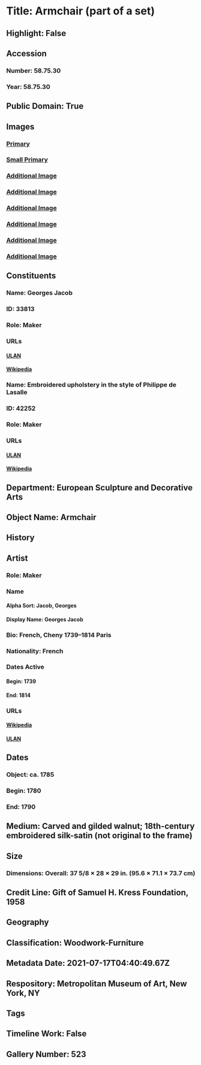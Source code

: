 # Title: Armchair (part of a set)
## Highlight: False
## Accession
### Number: 58.75.30
### Year: 58.75.30
## Public Domain: True
## Images
### [Primary](https://images.metmuseum.org/CRDImages/es/original/166495.jpg)
### [Small Primary](https://images.metmuseum.org/CRDImages/es/web-large/166495.jpg)
### [Additional Image](https://images.metmuseum.org/CRDImages/es/original/170257.jpg)
### [Additional Image](https://images.metmuseum.org/CRDImages/es/original/170256.jpg)
### [Additional Image](https://images.metmuseum.org/CRDImages/es/original/170255.jpg)
### [Additional Image](https://images.metmuseum.org/CRDImages/es/original/170254.jpg)
### [Additional Image](https://images.metmuseum.org/CRDImages/es/original/SF58_75_30.jpg)
### [Additional Image](https://images.metmuseum.org/CRDImages/es/original/DP159276.jpg)
## Constituents
### Name: Georges Jacob
### ID: 33813
### Role: Maker
### URLs
#### [ULAN](http://vocab.getty.edu/page/ulan/500115031)
#### [Wikipedia](https://www.wikidata.org/wiki/Q503567)
### Name: Embroidered upholstery in the style of Philippe de Lasalle
### ID: 42252
### Role: Maker
### URLs
#### [ULAN](http://vocab.getty.edu/page/ulan/500076833)
#### [Wikipedia](https://www.wikidata.org/wiki/Q3381016)
## Department: European Sculpture and Decorative Arts
## Object Name: Armchair
## History
## Artist
### Role: Maker
### Name
#### Alpha Sort: Jacob, Georges
#### Display Name: Georges Jacob
### Bio: French, Cheny 1739–1814 Paris
### Nationality: French
### Dates Active
#### Begin: 1739
#### End: 1814
### URLs
#### [Wikipedia](https://www.wikidata.org/wiki/Q503567)
#### [ULAN](http://vocab.getty.edu/page/ulan/500115031)
## Dates
### Object: ca. 1785
### Begin: 1780
### End: 1790
## Medium: Carved and gilded walnut; 18th-century embroidered silk-satin (not original to the frame)
## Size
### Dimensions: Overall: 37 5/8 × 28 × 29 in. (95.6 × 71.1 × 73.7 cm)
## Credit Line: Gift of Samuel H. Kress Foundation, 1958
## Geography
## Classification: Woodwork-Furniture
## Metadata Date: 2021-07-17T04:40:49.67Z
## Respository: Metropolitan Museum of Art, New York, NY
## Tags
## Timeline Work: False
## Gallery Number: 523